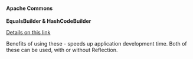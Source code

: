 #### Apache Commons

**EqualsBuilder & HashCodeBuilder**

[Details on this link](https://www.codeproject.com/articles/143431/apache-commons-equalsbuilder-and-hashcodebuilder)

Benefits of using these - speeds up application development time. Both of these can be used, with or without Reflection.